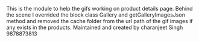 This is the module to help the gifs working on product details page. 
Behind the scene I overrided the block class Gallery and getGalleryImagesJson method and removed the cache folder from the url path of the gif images if any exists in the products.
Maintained and created by charanjeet Singh
9878873813 
